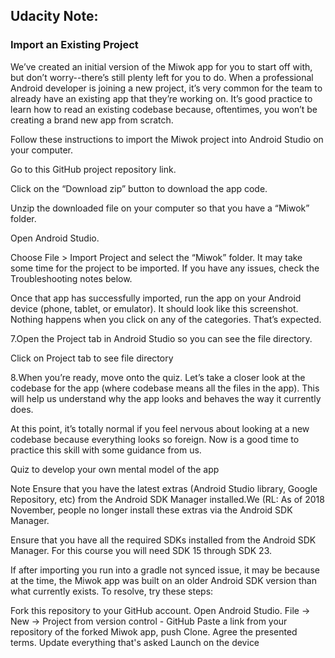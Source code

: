 


## Udacity Note:

### Import an Existing Project
We’ve created an initial version of the Miwok app for you to start off with, but don’t worry--there’s still plenty left for you to do. When a professional Android developer is joining a new project, it’s very common for the team to already have an existing app that they’re working on. It’s good practice to learn how to read an existing codebase because, oftentimes, you won’t be creating a brand new app from scratch.

Follow these instructions to import the Miwok project into Android Studio on your computer.

Go to this GitHub project repository link.

Click on the “Download zip” button to download the app code.

Unzip the downloaded file on your computer so that you have a “Miwok” folder.

Open Android Studio.

Choose File > Import Project and select the “Miwok” folder. It may take some time for the project to be imported. If you have any issues, check the Troubleshooting notes below.

Once that app has successfully imported, run the app on your Android device (phone, tablet, or emulator). It should look like this screenshot. Nothing happens when you click on any of the categories. That’s expected.


7.Open the Project tab in Android Studio so you can see the file directory.


Click on Project tab to see file directory

8.When you’re ready, move onto the quiz. Let’s take a closer look at the codebase for the app (where codebase means all the files in the app). This will help us understand why the app looks and behaves the way it currently does.

At this point, it’s totally normal if you feel nervous about looking at a new codebase because everything looks so foreign. Now is a good time to practice this skill with some guidance from us.

Quiz to develop your own mental model of the app

Note
Ensure that you have the latest extras (Android Studio library, Google Repository, etc) from the Android SDK Manager installed.We
(RL: As of 2018 November, people no longer install these extras via the Android SDK Manager.  

Ensure that you have all the required SDKs installed from the Android SDK Manager. For this course you will need SDK 15 through SDK 23.

If after importing you run into a gradle not synced issue, it may be because at the time, the Miwok app was built on an older Android SDK version than what currently exists. To resolve, try these steps:

Fork this repository to your GitHub account.
Open Android Studio.
File -> New -> Project from version control - GitHub
Paste a link from your repository of the forked Miwok app, push Clone.
Agree the presented terms. Update everything that's asked
Launch on the device
